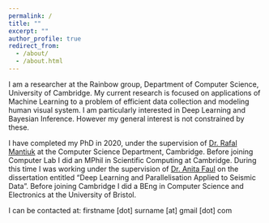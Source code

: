 ```yaml
---
permalink: /
title: ""
excerpt: ""
author_profile: true
redirect_from: 
  - /about/
  - /about.html
---
```


I am a researcher at the Rainbow group, Department of Computer Science, University of Cambridge. My current research is focused on applications 
of Machine Learning to a problem of efficient data collection and modeling human visual system. I am particularly
interested in Deep Learning and Bayesian Inference. However my general interest is 
not constrained by these.

I have completed my PhD in 2020, under the supervision of <a href="http://www.cl.cam.ac.uk/~rkm38/">Dr. Rafal Mantiuk</a> at the Computer Science Department, Cambridge. Before joining Computer Lab I did an MPhil in Scientific Computing at Cambridge. During this time I was working under the supervision of <a href="https://scholar.google.co.uk/citations?hl=en&user=OTpMFDgAAAAJ">Dr. Anita Faul</a> on the dissertation entitled &#8220;Deep Learning and Parallelisation Applied to Seismic Data&#8221;. Before joining Cambridge I did a BEng in Computer Science and Electronics at the University of Bristol.


I can be contacted at: firstname [dot] surname [at] gmail [dot] com 

